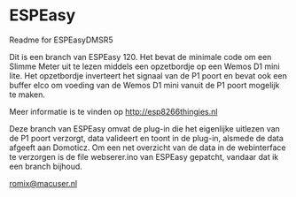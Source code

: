 # ESPEasy

Readme for ESPEasyDMSR5

Dit is een branch van ESPEasy 120. 
Het bevat de minimale code om een Slimme Meter uit te lezen middels een opzetbordje op een Wemos D1 mini lite. Het opzetbordje inverteert het signaal van de P1 poort en bevat ook een buffer elco om voeding van de Wemos D1 mini vanuit de P1 poort mogelijk te maken.

Meer informatie is te vinden op http://esp8266thingies.nl

Deze branch van ESPEasy omvat de plug-in die het eigenlijke uitlezen van de P1 poort verzorgt, data valideert en toont in de plug-in, alsmede de data afgeeft aan Domoticz.
Om een net overzicht van de data in de webinterface te verzorgen is de file webserer.ino van ESPEasy gepatcht, vandaar dat ik een branch bijhoud.

romix@macuser.nl 
